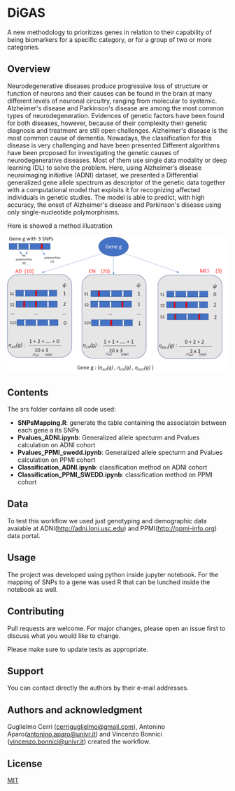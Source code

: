 # DiGAS

A new methodology to prioritizes genes in relation to their capability of being biomarkers for a specific category, or for a group of two or more categories.

## Overview

Neurodegenerative diseases produce progressive loss of structure or function of neurons
and their causes can be found in the brain at many different levels of neuronal circuitry, ranging from molecular to systemic. Alzheimer's disease and Parkinson's disease are among the most common types of neurodegeneration. Evidences of genetic factors have been found for both diseases, however, because of their complexity their genetic diagnosis and treatment are still open challenges.
Alzheimer's disease is the most common cause of dementia. Nowadays, the classification for this disease is very challenging and have been presented 
Different algorithms have been proposed for investigating the genetic causes of neurodegenerative diseases. Most of them use single data modality or deep learning (DL) to solve the problem. Here, using Alzheimer’s disease neuroimaging initiative (ADNI) dataset, 
we presented a Differential generalized gene allele spectrum as descriptor of the genetic data together with a computational model that exploits it for recognizing affected individuals in genetic studies. 
The model is able to predict, with high accuracy, the onset of Alzheimer's disease and Parkinson's disease using only single-nucleotide polymorphisms.

Here is showed a method illustration


![Image](doc/method_illustration.PNG)


## Contents

The srs folder contains all code used:

* **SNPsMapping.R**: generate the table containing the associatoin between each gene a its SNPs
* **Pvalues_ADNI.ipynb**: Generalized allele specturm and Pvalues calculation on ADNI cohort
* **Pvalues_PPMI_swedd.ipynb**: Generalized allele specturm and Pvalues calculation on PPMI cohort
* **Classification_ADNI.ipynb**: classification method on ADNI cohort
* **Classification_PPMI_SWEDD.ipynb**: classification method on PPMI cohort

## Data

To test this workflow we used just genotyping and demographic data avaiable at ADNI(http://adni.loni.usc.edu) and PPMI(http://ppmi-info.org) data portal.

## Usage

The project was developed using python inside jupyter notebook. For the mapping of SNPs to a gene was used R that can be lunched inside the notebook as well. 


## Contributing
Pull requests are welcome. For major changes, please open an issue first to discuss what you would like to change.

Please make sure to update tests as appropriate.

## Support

You can contact directly the authors by their e-mail addresses.

## Authors and acknowledgment

Guglielmo Cerri (cerriguglielmo@gmail.com), Antonino Aparo(antonino.aparo@univr.it) and Vincenzo Bonnici (vincenzo.bonnici@univr.it) created the workflow. 

## License
[MIT](https://choosealicense.com/licenses/mit/)

